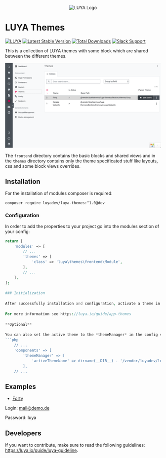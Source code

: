 <p align="center">
  <img src="https://raw.githubusercontent.com/luyadev/luya/master/docs/logo/luya-logo-0.2x.png" alt="LUYA Logo"/>
</p>

# LUYA Themes

[![LUYA](https://img.shields.io/badge/Powered%20by-LUYA-brightgreen.svg)](https://luya.io)
[![Latest Stable Version](https://poser.pugx.org/luyadev/luya-themes/v/stable)](https://packagist.org/packages/luyadev/luya-themes)
[![Total Downloads](https://poser.pugx.org/luyadev/luya-themes/downloads)](https://packagist.org/packages/luyadev/luya-themes)
[![Slack Support](https://img.shields.io/badge/Slack-luyadev-yellowgreen.svg)](https://slack.luya.io/)

This is a collection of LUYA themes with some block which are shared between the different themes.

![LUYA Themes management](https://github.com/luyadev/luya/raw/master/docs/guide/img/theme-management.png) 

The `frontend` directory contains the basic blocks and shared views and in the `themes` directory contains only the theme specificated stuff like layouts, css and some block views overrides.

## Installation

For the installation of modules composer is required:

```
composer require luyadev/luya-themes:^1.0@dev
```

### Configuration	

In order to add the properties to your project go into the modules section of your config:	

```php	
return [	
    'modules' => [	
        // ...	
        'themes' => [	
            'class' => 'luya\themes\frontend\Module',	
        ],	
        // ...	
    ],	
];

### Initialization 

After successfully installation and configuration, activate a theme in the admin area under *Settings > Themes*. All installed themes will be listed here and you can choose your active theme. 

For more information see https://luya.io/guide/app-themes

**Optional**

You can also set the active theme to the *themeManager* in the config section *components*.
```php
    // ...
    'components' => [
        'themeManager' => [
            'activeThemeName' => dirname(__DIR__) . '/vendor/luyadev/luya-themes/themes/forty'
        ],
    // ...
```

## Examples

+ [Forty](http://forty.bennetklarhoelter.de/)

Login: mail@demo.de

Password: luya

## Developers

If you want to contribute, make sure to read the following guidelines: https://luya.io/guide/luya-guideline.
